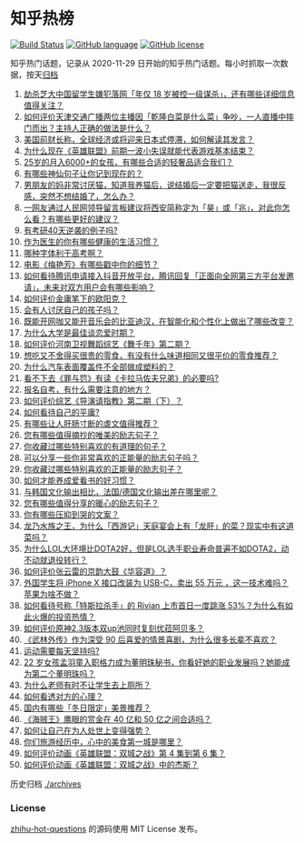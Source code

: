 # 知乎热榜
[![Build Status](https://github.com/ToWeLong/zhihu-hot-questions/workflows/CI/badge.svg)](https://github.com/ToWeLong/zhihu-hot-questions/actions)
[![GitHub language](https://img.shields.io/badge/language-golang-orange.svg)](https://golang.org/)
[![GitHub license](https://img.shields.io/github/license/ToWeLong/zhihu-hot-questions)](https://github.com/ToWeLong/zhihu-hot-questions/blob/main/LICENSE)

知乎热门话题，记录从 2020-11-29 日开始的知乎热门话题。每小时抓取一次数据，按天[归档](./archives)

<!-- BEGIN -->

1. [劫杀芝大中国留学生嫌犯落网「年仅 18 岁被控一级谋杀」，还有哪些详细信息值得关注？](https://www.zhihu.com/question/498565732)
1. [如何评价天津交通广播两位主播因「乾隆白菜是什么菜」争吵，一人直播中摔门而出？主持人正确的做法是什么？](https://www.zhihu.com/question/498479589)
1. [美国前财长称，全球经济或将迎来日本式停滞，如何解读其发言？](https://www.zhihu.com/question/498489330)
1. [为什么现在《英雄联盟》前期一波小失误就能代表游戏基本结束？](https://www.zhihu.com/question/491881070)
1. [25岁的月入6000+的女孩，有哪些合适的轻奢品适合我们？](https://www.zhihu.com/question/26128763)
1. [有哪些神仙句子让你记到现在的？](https://www.zhihu.com/question/481396309)
1. [男朋友的妈非常讨厌猫，知道我养猫后，说结婚后一定要把猫送走，我很反感，突然不想结婚了，怎么办？](https://www.zhihu.com/question/458232041)
1. [一网友通过人民网领导留言板建议将西安简称定为「昊」或「兆」，对此你怎么看？有哪些更好的建议？](https://www.zhihu.com/question/498392138)
1. [有考研40天逆袭的例子吗?](https://www.zhihu.com/question/430177047)
1. [作为医生的你有哪些健康的生活习惯？](https://www.zhihu.com/question/267247420)
1. [哪种字体利于高考啊？](https://www.zhihu.com/question/442912614)
1. [电影《梅艳芳》有哪些戳中你的细节？](https://www.zhihu.com/question/498360430)
1. [如何看待腾讯申请接入抖音开放平台，腾讯回复「正面向全网第三方平台发邀请」，未来对双方用户会有哪些影响？](https://www.zhihu.com/question/498463781)
1. [如何评价金庸笔下的欧阳克？](https://www.zhihu.com/question/24442475)
1. [会有人讨厌自己的孩子吗？](https://www.zhihu.com/question/33128696)
1. [既能开网咖又能开音乐会的比亚迪汉，在智能化和个性化上做出了哪些改变？](https://www.zhihu.com/question/498523640)
1. [为什么大学是最佳谈恋爱时期？](https://www.zhihu.com/question/485018994)
1. [如何评价河南卫视舞蹈综艺《舞千年》第二期？](https://www.zhihu.com/question/498485478)
1. [想吃又不舍得买很贵的零食，有没有什么味道相同又很平价的零食推荐？](https://www.zhihu.com/question/496749269)
1. [为什么汽车表面覆盖件不全部做成塑料的？](https://www.zhihu.com/question/497552543)
1. [看不下去《罪与罚》有读《卡拉马佐夫兄弟》的必要吗?](https://www.zhihu.com/question/481558947)
1. [报名自考，有什么需要注意的地方？](https://www.zhihu.com/question/482178834)
1. [如何评价综艺《导演请指教》第二期（下）？](https://www.zhihu.com/question/498691451)
1. [如何看待自己的平庸?](https://www.zhihu.com/question/497754588)
1. [有哪些让人肝肠寸断的虐文值得推荐？](https://www.zhihu.com/question/323539179)
1. [您有哪些值得摘抄的唯美的励志句子？](https://www.zhihu.com/question/476140221)
1. [你收藏过哪些特别喜欢的有道理的句子？](https://www.zhihu.com/question/457542614)
1. [可以分享一些你非常喜欢的正能量的励志句子吗？](https://www.zhihu.com/question/459082029)
1. [你收藏过哪些特别喜欢的正能量的励志句子？](https://www.zhihu.com/question/457547876)
1. [如何才能养成爱看书的好习惯？](https://www.zhihu.com/question/487545184)
1. [与韩国文化输出相比，法国/德国文化输出差在哪里呢？](https://www.zhihu.com/question/493324914)
1. [您有哪些值得分享的暖心的励志句子？](https://www.zhihu.com/question/475370507)
1. [你有哪些压抑到哭的文案？](https://www.zhihu.com/question/489210288)
1. [龙乃水族之王，为什么「西游记」天庭宴会上有「龙肝」的菜？现实中有这道菜吗？](https://www.zhihu.com/question/497611410)
1. [为什么LOL大环境比DOTA2好，但是LOL选手职业寿命普遍不如DOTA2，动不动就退役转行？](https://www.zhihu.com/question/287544629)
1. [如何评价张云雷的京韵大鼓《华容道》？](https://www.zhihu.com/question/491200715)
1. [外国学生将 iPhone X 接口改装为 USB-C，卖出 55 万元 ，这一技术难吗？苹果为啥不做？](https://www.zhihu.com/question/496852238)
1. [如何看待号称「特斯拉杀手」的 Rivian 上市首日一度跳涨 53%？为什么有如此火爆的投资热情？](https://www.zhihu.com/question/498090142)
1. [如何评价原神2.3版本双up池同时复刻优菈阿贝多？](https://www.zhihu.com/question/498383268)
1. [《武林外传》作为深受 90 后喜爱的情景喜剧，为什么很多长辈不喜欢？](https://www.zhihu.com/question/327678400)
1. [运动需要每天坚持吗?](https://www.zhihu.com/question/495501013)
1. [22 岁女孩孟羽童入职格力成为董明珠秘书，你看好她的职业发展吗？她能成为第二个董明珠吗？](https://www.zhihu.com/question/492862535)
1. [为什么老师有时不让学生去上厕所？](https://www.zhihu.com/question/469725704)
1. [如何看透对方的心理？](https://www.zhihu.com/question/455593731)
1. [国内有哪些「冬日限定」美景推荐？](https://www.zhihu.com/question/498150703)
1. [《海贼王》鹰眼的赏金在 40 亿和 50 亿之间合适吗？](https://www.zhihu.com/question/474995927)
1. [如何让自己在为人处世上变得强势？](https://www.zhihu.com/question/435643935)
1. [你们旅游经历中，心中的美食第一城是哪里？](https://www.zhihu.com/question/498120355)
1. [如何评价动画《英雄联盟：双城之战》第 4 集到第 6 集？](https://www.zhihu.com/question/498392643)
1. [如何评价动画《英雄联盟：双城之战》中的杰斯？](https://www.zhihu.com/question/498670288)

<!-- END -->

历史归档 [./archives](./archives)


### License
[zhihu-hot-questions](https://github.com/towelong/zhihu-hot-questions) 的源码使用 MIT License 发布。